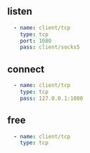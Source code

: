 ## listen

```yaml
  - name: client/tcp
    type: tcp
    port: 1080
    pass: client/socks5
```

## connect

```yaml
  - name: client/tcp
    type: tcp
    pass: 127.0.0.1:1080
```

## free

```yaml
  - name: client/tcp
    type: tcp
```
